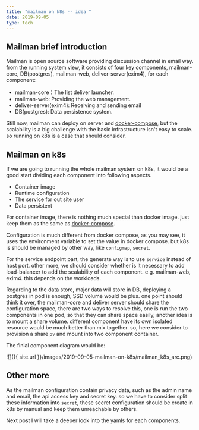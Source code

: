 ```yaml
---
title: "mailman on k8s -- idea "
date: 2019-09-05
type: tech
---
```


## Mailman brief introduction

Mailman is open source software providing discussion channel in email way. from the running system view, it consists of four key components, mailman-core, DB(postgres), mailman-web, deliver-server(exim4), for each component:

- mailman-core：The list deliver launcher.
- mailman-web: Providing the web management.
- deliver-server(exim4): Receiving and sending email
- DB(postgres): Data persistence system.

Still now, mailman can deploy on server and [docker-compose](https://github.com/maxking/docker-mailman), but the scalability is a big challenge with the basic infrastructure isn't easy to scale. so running on k8s is a case that should consider.

## Mailman on k8s

If we are going to running the whole mailman system on k8s, it would be a good start dividing each component into following aspects.

- Container image
- Runtime configuration
- The service for out site user
- Data persistent

For container image, there is nothing much special than docker image. just keep them as the same as [docker-compose](https://github.com/maxking/docker-mailman).

Configuration is much different from docker compose, as you may see, it uses the environment variable to set the value in docker compose. but k8s is should be managed by other way, like ```configmap```, ```secret```.

For the service endpoint part, the generate way is to use ```service``` instead of host port. other more, we should consider whether is it necessary to add load-balancer to add the scalability of each component. e.g. mailman-web, exim4. this depends on the workloads.

 Regarding to the data store, major data will store in DB, deploying a postgres in pod is enough, SSD volume would be plus. one point should think it over, the mailman-core and deliver server should share the configuration space, there are two ways to resolve this, one is run the two components in one pod, so that they can share space easily, another idea is to mount a share volume. different component have its own isolated resource would be much better than mix together. so, here we consider to provision a share ```pv``` and mount into two component container.

The finial component diagram would be:

![]({{ site.url }}/images/2019-09-05-mailman-on-k8s/mailman_k8s_arc.png)

## Other more 

As the mailman configuration contain privacy data, such as the admin name and email, the api access key and secret key. so we have to consider split these information into ```secret```, these secret configuration should be create in k8s by manual and keep them unreachable by others.


Next post I will take a deeper look into the yamls for each components.

